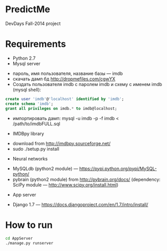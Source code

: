 PredictMe
=========

DevDays Fall-2014 project

Requirements
=========
* Python 2.7
* Mysql server
 + пароль, имя пользователя, название базы — imdb
 + скачать дамп бд http://dropmefiles.com/cgwYX
 + Создать пользователя imdb с паролем imdb и схему с именем imdb (mysql shell):
 ```sql
create user 'imdb'@'localhost' identified by 'imdb';
create schema 'imdb';
grant all privileges on imdb.* to imdb@localhost;
```
 + импортировать дамп: mysql -u imdb -p -f imdb < /path/to/imdbFULL.sql
* IMDBpy library
 + download from http://imdbpy.sourceforge.net/
 + sudo ./setup.py install
* Neural networks
 + MySQLdb (python2 module) — https://pypi.python.org/pypi/MySQL-python/
 + pybrain (python2 module) from http://pybrain.org/docs/ (dependency: SciPy module — http://www.scipy.org/install.html)
* App server
 + Django 1.7 — https://docs.djangoproject.com/en/1.7/intro/install/

How to run
=========
```bash
cd AppServer
./manage.py runserver
```

